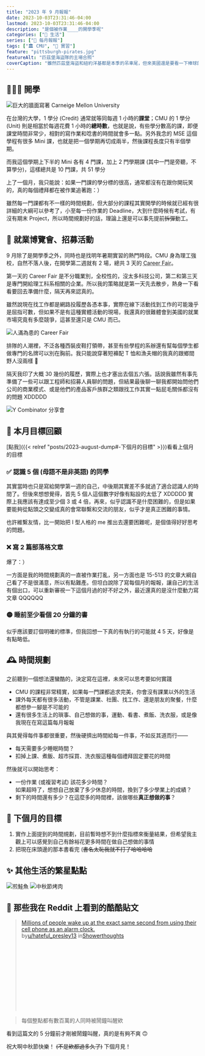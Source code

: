 ```yaml
---
title: "2023 年 9 月報報"
date: 2023-10-03T23:31:46-04:00
lastmod: 2023-10-03T23:31:46-04:00
description: "是個被作業____的開學季呢"
categories: ["🍫 生活"]
series: ["📰 每月報報"]
tags: ["🏛 CMU", "👔 實習"]
feature: "pittsburgh-pirates.jpg"
featureAlt: "匹茲堡海盜隊的主場合照"
coverCaption: "雖然匹茲堡海盜和紐約洋基都是本季的吊車尾，但來美國還是要看一下棒球的吧！"
---
```


## 🧑🏻‍🏫 開學

![巨大的牆面寫著 Carneige Mellon University](cmu-tepper-wall.jpg)

在台灣的大學，1 學分 (Credit) 通常就等同每週 1 小時的**課堂**；CMU 的 1 學分 (Unit) 則是相當於每週花費 1 小時的**總時數**，也就是說，有些學分數高的課，即便課堂時間非常少，相對的寫作業和唸書的時間就會多一點。另外我念的 MSE 這個學程有很多 Mini 課，也就是把一個學期再切成兩半，然後課程長度只有半個學期。

而我這個學期上下半的 Mini 各有 4 門課，加上 2 門學期課 (其中一門是旁聽，不算學分)，這樣總共是 10 門課，共 51 學分

上了一個月，我只能說：如果一門課的學分標的很高，通常都沒有在跟你開玩笑的，真的每個禮拜都在被作業追著跑：）

雖然每一門課都有不一樣的時間規劃，但大部分的課程其實開學的時候就已經有很詳細的大綱可以參考了，小至每一份作業的 Deadline，大到什麼時候有考試，有沒有期末 Project，所以時間規劃好的話，理論上還是可以事先提前~~拆彈~~動工。

## 🎪 就業博覽會、招募活動

9 月除了是開學季之外，同時也是找明年暑期實習的熱門時段。CMU 身為理工強校，自然不落人後，在開學第二週就有 2 場，總共 3 天的 <abbr title="就業博覽會">Career Fair</abbr>。

第一天的 Career Fair 是不分職業別，全校性的，沒太多科技公司，第二和第三天是專門開給理工科系相關的企業。所以我的策略就是第一天先去散步，熱身一下看看要回去準備什麼，隔天再來認真的。

雖然說現在找工作都是網路投履歷各憑本事，實際在線下活動找到工作的可能幾乎是屈指可數，但如果不是有這種實體活動的現場，我還真的很難體會到美國的就業市場究竟有多麼競爭，這甚至還只是 CMU 而已。

![人滿為患的 Career Fair](career-fair.jpg "匹村最大~~人肉~~市場開張")

排隊的人潮裡，不泛各種西裝皮鞋打領帶，甚至有些學程的系辦還有幫每個學生都做專門的名牌可以別在胸前。我只能說穿著短褲配 T 恤和漁夫帽的我真的跟鄉間野人沒兩樣 🤡

隔天我印了大概 30 幾份的履歷，實際上也才塞出去個五六張。話說我雖然有事先準備了一些可以跟工程師和招募人員聊的問題，但結果最後聊一聊我都開始問他們公司的商業模式、或是他們的產品客戶族群之類跟找工作其實一點屁毛關係都沒有的問題 XDDDDD

![Y Combinator 分享會](y-combinator.jpg "學校的新創育成中心邀請了全世界最大的新創孵化器公司——Y Combinator 來分享創業的心路歷程<br/>當時我還 po 了一則限時動態：如果沒人要聘我去工作，我一言不合就直接創業 XDDDD<br/>雖然是有點半開玩笑，但以後自己會不會創業其實也很難說")

## 🎯 本月目標回顧

[點我]({{< relref "posts/2023-august-dump#-下個月的目標" >}})看看上個月的目標

### ✅ 認識 5 個 (母語不是非英語) 的同學

其實當時也只是寫給開學第一週的自己，中後期其實差不多就過了適合認識人的時間了。但後來想想覺得，首先 5 個人這個數字好像有點設的太低了 XDDDDD 實際上我應該有達成至少個 3 或 4 倍，再來，似乎認識不是什麼困難的，但是如果要能夠從點頭之交變成真的會常聯繫和交流的朋友，似乎才是真正困難的事情。

也許維繫友情，比一開始把 I 型人格的 me 推出去還要困難呢，是個值得好好思考的問題。

### ❌ 寫 2 篇部落格文章

爆了：）

一方面是我的時間規劃真的一直被作業打亂，另一方面也是 15-513 的文章大綱自己看了不是很滿意，所以有點難產。但坦白說除了寫每個月的報報，讓自己的生活有個出口，可以重新審視一下這個月過的好不好之外，最近還真的是沒什麼動力寫文章 QQQQQQ

### 🟡 睡前至少看個 20 分鐘的書

似乎應該要訂個明確的標準，但我回想一下真的有執行的可能就 4 5 天，好像是有點略低。

## 🕰️ 時間規劃

之前聽到一個想法還蠻酷的，決定寫在這裡，未來可以思考要如何實踐

- CMU 的課程非常精實，如果每一門課都追求完美，你會沒有課業以外的生活
- 課外每天都有很多活動，不管是課業、社團、找工作、還是朋友的聚餐，什麼都想參一腳是不可能的
- 還有很多生活上的瑣事、自己想做的事，運動、看書、煮飯、洗衣服，或是像我現在在寫這篇每月報報

與其覺得每件事都很重要，然後硬擠出時間給每一件事，不如反其道而行——

- 每天需要多少睡眠時間？
- 扣掉上課、煮飯、超市採買、洗衣服這種每個禮拜固定要花的時間

然後就可以開始思考：

- 一份作業 (或複習考試) 該花多少時間？<br/>如果超時了，想想自己放棄了多少休息的時間，換到了多少學業上的成績？
- 剩下的時間還有多少？在這麼多的時間裡，該做哪些**真正想做的事**？

## 🎯 下個月的目標

1. 實作上面提到的時間規劃，目前暫時想不到什麼指標來衡量結果，但希望我主觀上可以感覺到自己有餘裕花更多時間在做自己想做的事情
2. 把現在床頭邊的那本書看完 (~~書名太恥我就不打了哈哈哈哈~~

## ✨ 其他生活的繁星點點

![煎鮭魚](salmon.jpg "鮭魚！我煎的！！<br/>感謝我的室友 HW 飲食十分健康，跟著他下廚我的廚藝似乎也進步了不少")
![中秋節烤肉](bbq.jpg "結論就是：只要真的很想烤肉，就會激發提早趕完作業的本能")

## 👻 那些我在 Reddit 上看到的酷酷貼文

<!-- {{< reddit sub="Showerthoughts" id="13eicwv/millions_of_people_wake_up_at_the_exact_same" >}} -->

<blockquote class="reddit-embed-bq" style="height:240px" data-embed-height="240"><a href="https://www.reddit.com/r/Showerthoughts/comments/13eicwv/millions_of_people_wake_up_at_the_exact_same/">Millions of people wake up at the exact same second from using their cell phone as an alarm clock.</a><br> by<a href="https://www.reddit.com/user/hateful_presley13/">u/hateful_presley13</a> in<a href="https://www.reddit.com/r/Showerthoughts/">Showerthoughts</a></blockquote><script async="" src="https://embed.reddit.com/widgets.js" charset="UTF-8"></script>

> 每個整點都有數百萬的人同時被鬧鐘叫醒欸

看到這篇文的 5 分鐘前才剛被鬧鐘叫醒，真的是有夠不爽 🙃

祝大啊中秋節快樂！ ~~(不是欸都過多久了)~~ 下個月見！
